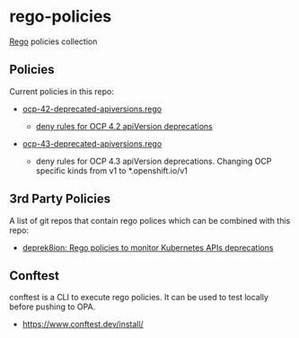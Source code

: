 # rego-policies
[Rego](https://www.openpolicyagent.org/docs/latest/policy-language/) policies collection

## Policies
Current policies in this repo:
- [ocp-42-deprecated-apiversions.rego](policy/ocp-42-deprecated-apiversions.rego)
    - [deny rules for OCP 4.2 apiVersion deprecations](https://docs.openshift.com/container-platform/4.2/release_notes/ocp-4-2-release-notes.html#ocp-4-2-deprecated-features)

- [ocp-43-deprecated-apiversions.rego](policy/ocp-43-deprecated-apiversions.rego)
    - deny rules for OCP 4.3 apiVersion deprecations. Changing OCP specific kinds from v1 to *.openshift.io/v1

## 3rd Party Policies
A list of git repos that contain rego polices which can be combined with this repo:
- [deprek8ion: Rego policies to monitor Kubernetes APIs deprecations](https://github.com/swade1987/deprek8ion)

## Conftest
conftest is a CLI to execute rego policies. It can be used to test locally before pushing to OPA.
- https://www.conftest.dev/install/